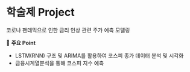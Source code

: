 # 학술제 Project

코로나 팬데믹으로 인한 금리 인상 관련 주가 예측 모델링

📒 **주요 Point**

- LSTM(RNN) 구조 및 ARIMA를 활용하여 코스피 종가 데이터 분석 및 시각화
- 금융시계열분석을 통해 코스피 지수 예측

